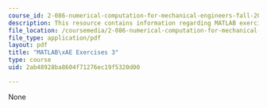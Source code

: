 ```yaml
---
course_id: 2-086-numerical-computation-for-mechanical-engineers-fall-2012
description: This resource contains information regarding MATLAB exercises 3.
file_location: /coursemedia/2-086-numerical-computation-for-mechanical-engineers-fall-2012/2ab48928ba8604f71276ec19f5320d00_MIT2_086F12_matlab_ex3.pdf
file_type: application/pdf
layout: pdf
title: "MATLAB\xAE Exercises 3"
type: course
uid: 2ab48928ba8604f71276ec19f5320d00

---
```

None